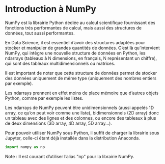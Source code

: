 # Introduction à NumPy

NumPy est la librairie Python dédiée au calcul scientifique fournissant des fonctions très performantes de calcul, 
mais aussi des structures de données, tout aussi performantes.

En Data Science, il est essentiel d’avoir des structures adaptées pour stocker et manipuler de grandes quantités de données. 
C’est là qu’intervient NumPy, qui intègre une nouvelle structure de données en Python, les ndarrays (tableaux à N dimensions, en français, N représentant un chiffre), 
qui sont des tableaux multidimensionnels ou matrices.

Il est important de noter que cette structure de données permet de stocker des données uniquement de même type (uniquement des nombres entiers par exemple).

Les ndarrays prennent en effet moins de place mémoire que d’autres objets Python, comme par exemple les listes.

Les ndarrays de NumPy peuvent être unidimensionnels (aussi appelés 1D array, ce qu’on peut voir comme une liste), 
bidimensionnels (2D array) donc un tableau avec des lignes et des colonnes, ou encore des tableaux à plus de deux dimensions (3D array, 4D array, 5D array...).

Pour pouvoir utiliser NumPy sous Python, il suffit de charger la librairie sous Jupyter, celle-ci étant déjà installée dans la distribution Anaconda.

```python
import numpy as np
```

Note : Il est courant d’utiliser l’alias "np" pour la librairie NumPy.
